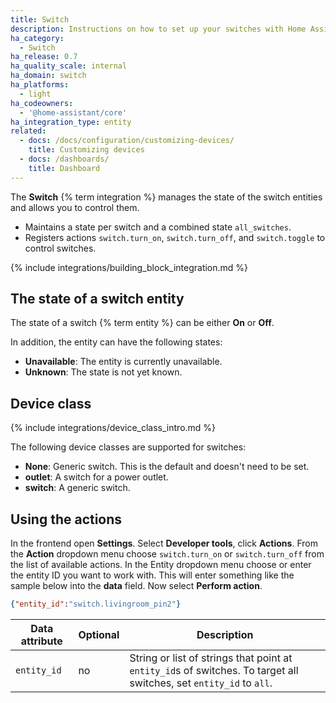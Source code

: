 ```yaml
---
title: Switch
description: Instructions on how to set up your switches with Home Assistant.
ha_category:
  - Switch
ha_release: 0.7
ha_quality_scale: internal
ha_domain: switch
ha_platforms:
  - light
ha_codeowners:
  - '@home-assistant/core'
ha_integration_type: entity
related:
  - docs: /docs/configuration/customizing-devices/
    title: Customizing devices
  - docs: /dashboards/
    title: Dashboard
---
```


The **Switch** {% term integration %} manages the state of the switch entities and allows you to control them.

- Maintains a state per switch and a combined state `all_switches`.
- Registers actions `switch.turn_on`, `switch.turn_off`, and `switch.toggle` to control switches.

{% include integrations/building_block_integration.md %}

## The state of a switch entity

The state of a switch {% term entity %} can be either **On** or **Off**.

In addition, the entity can have the following states:

- **Unavailable**: The entity is currently unavailable.
- **Unknown**: The state is not yet known.

## Device class

{% include integrations/device_class_intro.md %}

 The following device classes are supported for switches:

- **None**: Generic switch. This is the default and doesn't need to be set.
- **outlet**: A switch for a power outlet.
- **switch**: A generic switch.

## Using the actions

In the frontend open **Settings**. Select **Developer tools**, click **Actions**. From the **Action** dropdown menu choose `switch.turn_on` or `switch.turn_off` from the list of available actions. In the Entity dropdown menu choose or enter the entity ID you want to work with. This will enter something like the sample below into the **data** field. Now select **Perform action**.

```json
{"entity_id":"switch.livingroom_pin2"}
```

| Data attribute | Optional | Description                                                                                                         |
| ---------------------- | -------- | ------------------------------------------------------------------------------------------------------------------- |
| `entity_id`            | no       | String or list of strings that point at `entity_id`s of switches. To target all switches, set `entity_id` to `all`. |
